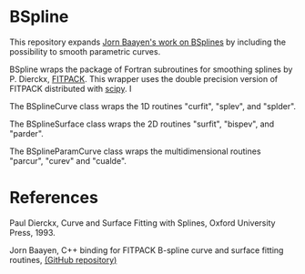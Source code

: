 # BSpline

This repository expands [Jorn Baayen's work on BSplines](https://github.com/jbaayen/fitpackpp) by including the possibility to smooth parametric curves. 

BSpline wraps the package of Fortran subroutines for smoothing splines by P. Dierckx, [FITPACK](http://www.netlib.org/dierckx/). This wrapper uses the double precision version of FITPACK distributed with [scipy](https://www.scipy.org). I

The BSplineCurve class wraps the 1D routines "curfit", "splev", and "splder".

The BSplineSurface class wraps the 2D routines "surfit", "bispev", and "parder".

The BSplineParamCurve class wraps the multidimensional routines "parcur", "curev" and "cualde".

# References

Paul Dierckx, Curve and Surface Fitting with Splines, Oxford University Press, 1993.

Jorn Baayen, C++ binding for FITPACK B-spline curve and surface fitting routines, [(GitHub repository)](https://github.com/jbaayen/fitpackpp)

